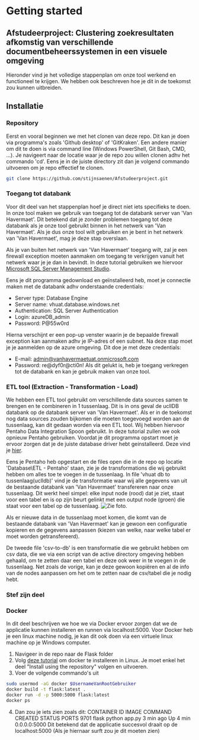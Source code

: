 # Getting started
## Afstudeerproject: Clustering zoekresultaten afkomstig van verschillende documentbeheerssystemen in een visuele omgeving
Hieronder vind je het volledige stappenplan om onze tool werkend en functioneel te krijgen. We hebben ook beschreven hoe je dit in de toekomst zou kunnen uitbreiden.

## Installatie
### Repository
Eerst en vooral beginnen we met het clonen van deze repo. Dit kan je doen via programma's zoals 'Github desktop' of 'GitKraken'.
Een andere manier om dit te doen is via command line (Windows PowerShell, Git Bash, CMD, ...). Je navigeert naar de locatie waar je de repo zou willen clonen adhv het commando 'cd'. Eens je in de juiste directory zit dan je volgend commando uitvoeren om je repo effectief te clonen.

```bash
git clone https://github.com/stijnsaenen/Afstudeerproject.git
```

### Toegang tot databank
Voor dit deel van het stappenplan hoef je direct niet iets specifieks te doen. In onze tool maken we gebruik van toegang tot de databank server van 'Van Havermaet'. Dit betekend dat je zonder problemen toegang tot deze databank als je onze tool gebruikt binnen in het netwerk van 'Van Havermaet'. Als je dus onze tool wilt gebruiken en je bent in het netwerk van 'Van Havermaet', mag je deze stap overslaan. 

Als je van buiten het netwerk van 'Van Havermaet' toegang wilt, zal je een firewall exception moeten aanmaken om toegang te verkrijgen vanuit het netwerk waar je je dan in bevindt. In deze tutorial gebruiken we hiervoor [Microsoft SQL Server Management Studio](https://docs.microsoft.com/en-us/sql/ssms/download-sql-server-management-studio-ssms?view=sql-server-ver15).

Eens je dit programma gedownload en geïnstalleerd heb, moet je connectie maken met de databank adhv onderstaande credentials:
- Server type: Database Engine
- Server name: vhuat.database.windows.net
- Authentication: SQL Server Authentication
- Login: azureDB_admin
- Password: P@55w0rd

Hierna verschijnt er een pop-up venster waarin je de bepaalde firewall exception kan aanmaken adhv je IP-adres of een subnet. Na deze stap moet je je aanmelden op de azure omgeving. Dit doe je met deze credentials: 
- E-mail: admin@vanhavermaetuat.onmicrosoft.com
- Password: re@dyf0r@cti0n!
Als dit gelukt is, heb je toegang verkregen tot de databank en kan je gebruik maken van onze tool.

### ETL tool (Extraction - Transformation - Load)
We hebben een ETL tool gebruikt om verschillende data sources samen te brengen en te combineren in 1 tussenlaag. Dit is in ons geval de ucllDB databank op de databank server van 'Van Havermaet'. Als er in de toekomst nog data sources zouden bijkomen die moeten toegevoegd worden aan de tussenlaag, kan dit gedaan worden via een ETL tool. Wij hebben hiervoor Pentaho Data Integration Spoon gebruikt.
In deze tutorial zullen we ook opnieuw Pentaho gebruiken. Voordat je dit programma opstart moet je ervoor zorgen dat je de juiste database driver hebt geinstalleerd. Deze vind je [hier](https://docs.microsoft.com/en-us/sql/connect/jdbc/microsoft-jdbc-driver-for-sql-server?view=sql-server-ver15). 

Eens je Pentaho heb opgestart en de files open die in de repo op locatie 'Database\ETL - Pentaho' staan, zie je de transformations die wij gebruikt hebben om alles toe te voegen in de tussenlaag. In file 'vhuat db to tussenlaag(uclldb)' vind je de transformatie waar wij alle gegevens van uit de bestaande databank van 'Van Havermaet' transfereren naar onze tussenlaag. Dit werkt heel simpel: elke input node (rood) dat je ziet, staat voor een tabel en is op zijn beurt gelinkt met een output node (groen) die staat voor een tabel op de tussenlaag.
![Zie foto](https://github.com/stijnsaenen/Afstudeerproject/tree/master/ReadMe_img/ETL.png).

Als er nieuwe data in de tussenlaag moet komen, die komt van de bestaande databank van 'Van Havermaet' kan je gewoon een configuratie kopieren en de gegevens aanpassen (kiezen van welke, naar welke tabel er moet worden getransfereerd). 

De tweede file 'csv-to-db' is een transformatie die we gebruikt hebben om csv data, die we via een script van de active directory omgeving hebben gehaald, om te zetten daar een tabel en deze ook weer in te voegen in de tussenlaag. Net zoals de vorige, kan je deze gewoon kopiëren en al de info van de nodes aanpassen om het om te zetten naar de csv/tabel die je nodig hebt.

### Stef zijn deel


### Docker
In dit deel beschrijven we hoe we via Docker ervoor zorgen dat we de applicatie kunnen installeren en runnen via localhost:5000. Voor Docker heb je een linux machine nodig, je kan dit ook doen via een virtuele linux machine op je Windows computer. 
1. Navigeer in de repo naar de Flask folder
2. Volg [deze tutorial](https://docs.docker.com/install/linux/docker-ce/ubuntu/#install-using-the-repository) om docker te installeren in Linux. Je moet enkel het deel "Install using the repository" volgen en uitvoeren.
3. Voer de volgende commando's uit
```bash
sudo usermod -aG docker $UsernameVanRootGebruiker
docker build -t flask:latest .
docker run -d -p 5000:5000 flask:latest
docker ps
```
4. Dan zou je iets zien zoals dit:
CONTAINER ID  IMAGE   COMMAND       CREATED   STATUS  PORTS
9701  flask python app.py 3 min ago Up 4 min 0.0.0.0:5000
Dit betekend dat de applicatie succesvol draait op de localhost:5000 (Als je hiernaar surft zou je dit moeten zien)
